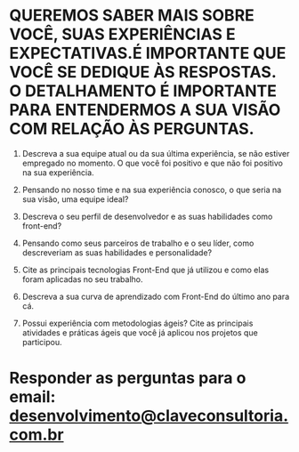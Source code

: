 # QUEREMOS SABER MAIS SOBRE VOCÊ, SUAS EXPERIÊNCIAS E EXPECTATIVAS.É IMPORTANTE QUE VOCÊ SE DEDIQUE ÀS RESPOSTAS. O DETALHAMENTO É IMPORTANTE PARA ENTENDERMOS A SUA VISÃO COM RELAÇÃO ÀS PERGUNTAS.

1) Descreva a sua equipe atual ou da sua última experiência, se não estiver empregado no momento. O que você foi positivo e que não foi positivo na sua experiência.

2) Pensando no nosso time e na sua experiência conosco, o que seria na sua visão, uma equipe ideal?

3) Descreva o seu perfil de desenvolvedor e as suas habilidades como front-end?

4) Pensando como seus parceiros de trabalho e o seu líder, como descreveriam as suas habilidades e personalidade?

5) Cite as principais tecnologias Front-End que já utilizou e como elas foram aplicadas no seu trabalho.

6) Descreva a sua curva de aprendizado com Front-End do último ano para cá.

7) Possui experiência com metodologias ágeis? Cite as principais atividades e práticas ágeis que você já aplicou nos projetos que participou.

# Responder as perguntas para o email: desenvolvimento@claveconsultoria.com.br